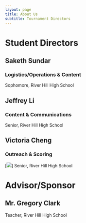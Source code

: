 ```yaml
---
layout: page
title: About Us
subtitle: Tournament Directors
---
```

# Student Directors
## Saketh Sundar
### Logistics/Operations & Content
Sophomore, River Hill High School
## Jeffrey Li
### Content & Communications
Senior, River Hill High School
## Victoria Cheng
### Outreach & Scoring
[![](https://media.discordapp.net/attachments/799693210384859198/803432327950368768/image0.jpg?width=503&height=670)]
Senior, River Hill High School
# Advisor/Sponsor
## Mr. Gregory Clark
Teacher, River Hill High School
